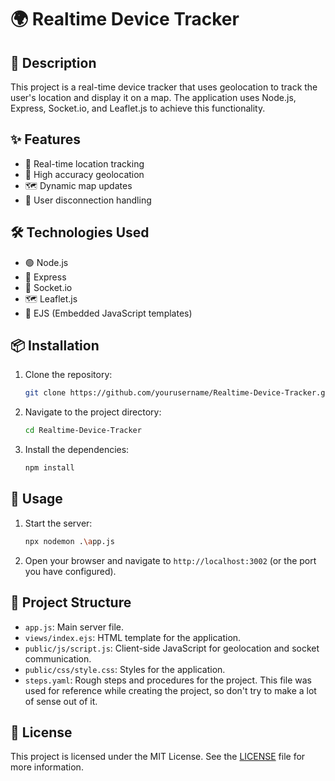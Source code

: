 # 🌍 Realtime Device Tracker

## 📜 Description
This project is a real-time device tracker that uses geolocation to track the user's location and display it on a map. The application uses Node.js, Express, Socket.io, and Leaflet.js to achieve this functionality.

## ✨ Features
- 📍 Real-time location tracking
- 🎯 High accuracy geolocation
- 🗺️ Dynamic map updates
- 🔌 User disconnection handling

## 🛠️ Technologies Used
- 🟢 Node.js
- 🚀 Express
- 📡 Socket.io
- 🗺️ Leaflet.js
- 📝 EJS (Embedded JavaScript templates)

## 📦 Installation
1. Clone the repository:
    ```sh
    git clone https://github.com/yourusername/Realtime-Device-Tracker.git
    ```
2. Navigate to the project directory:
    ```sh
    cd Realtime-Device-Tracker
    ```
3. Install the dependencies:
    ```sh
    npm install
    ```

## 🚀 Usage
1. Start the server:
    ```sh
    npx nodemon .\app.js
    ```
2. Open your browser and navigate to `http://localhost:3002` (or the port you have configured).

## 📂 Project Structure
- `app.js`: Main server file.
- `views/index.ejs`: HTML template for the application.
- `public/js/script.js`: Client-side JavaScript for geolocation and socket communication.
- `public/css/style.css`: Styles for the application.
- `steps.yaml`: Rough steps and procedures for the project. This file was used for reference while creating the project, so don't try to make a lot of sense out of it.

## 📄 License
This project is licensed under the MIT License. See the [LICENSE](LICENSE) file for more information.
